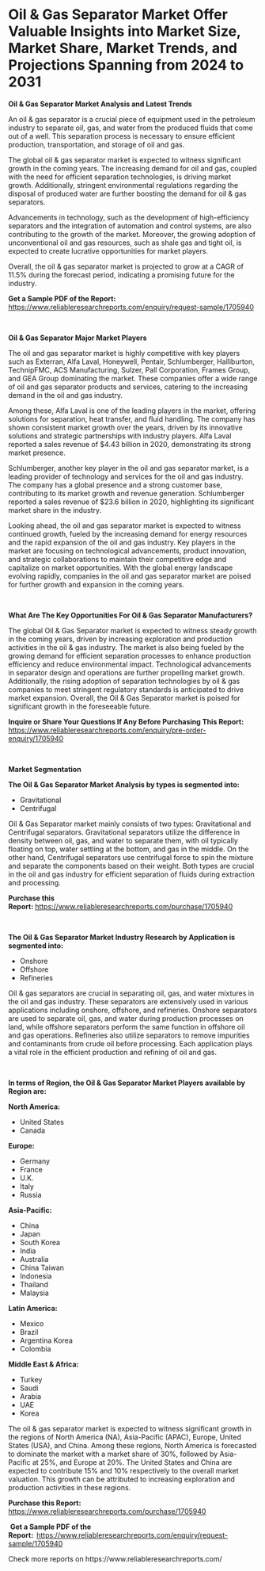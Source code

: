 <p><h1>Oil & Gas Separator Market Offer Valuable Insights into Market Size, Market Share, Market Trends, and Projections Spanning from 2024 to 2031</h1></p><p><strong>Oil & Gas Separator Market Analysis and Latest Trends</strong></p>
<p><p>An oil & gas separator is a crucial piece of equipment used in the petroleum industry to separate oil, gas, and water from the produced fluids that come out of a well. This separation process is necessary to ensure efficient production, transportation, and storage of oil and gas.</p><p>The global oil & gas separator market is expected to witness significant growth in the coming years. The increasing demand for oil and gas, coupled with the need for efficient separation technologies, is driving market growth. Additionally, stringent environmental regulations regarding the disposal of produced water are further boosting the demand for oil & gas separators.</p><p>Advancements in technology, such as the development of high-efficiency separators and the integration of automation and control systems, are also contributing to the growth of the market. Moreover, the growing adoption of unconventional oil and gas resources, such as shale gas and tight oil, is expected to create lucrative opportunities for market players.</p><p>Overall, the oil & gas separator market is projected to grow at a CAGR of 11.5% during the forecast period, indicating a promising future for the industry.</p></p>
<p><strong>Get a Sample PDF of the Report:&nbsp;</strong> <a href="https://www.reliableresearchreports.com/enquiry/request-sample/1705940">https://www.reliableresearchreports.com/enquiry/request-sample/1705940</a></p>
<p>&nbsp;</p>
<p><strong>Oil & Gas Separator Major Market Players</strong></p>
<p><p>The oil and gas separator market is highly competitive with key players such as Exterran, Alfa Laval, Honeywell, Pentair, Schlumberger, Halliburton, TechnipFMC, ACS Manufacturing, Sulzer, Pall Corporation, Frames Group, and GEA Group dominating the market. These companies offer a wide range of oil and gas separator products and services, catering to the increasing demand in the oil and gas industry.</p><p>Among these, Alfa Laval is one of the leading players in the market, offering solutions for separation, heat transfer, and fluid handling. The company has shown consistent market growth over the years, driven by its innovative solutions and strategic partnerships with industry players. Alfa Laval reported a sales revenue of $4.43 billion in 2020, demonstrating its strong market presence.</p><p>Schlumberger, another key player in the oil and gas separator market, is a leading provider of technology and services for the oil and gas industry. The company has a global presence and a strong customer base, contributing to its market growth and revenue generation. Schlumberger reported a sales revenue of $23.6 billion in 2020, highlighting its significant market share in the industry.</p><p>Looking ahead, the oil and gas separator market is expected to witness continued growth, fueled by the increasing demand for energy resources and the rapid expansion of the oil and gas industry. Key players in the market are focusing on technological advancements, product innovation, and strategic collaborations to maintain their competitive edge and capitalize on market opportunities. With the global energy landscape evolving rapidly, companies in the oil and gas separator market are poised for further growth and expansion in the coming years.</p></p>
<p>&nbsp;</p>
<p><strong>What Are The Key Opportunities For Oil & Gas Separator Manufacturers?</strong></p>
<p><p>The global Oil & Gas Separator market is expected to witness steady growth in the coming years, driven by increasing exploration and production activities in the oil & gas industry. The market is also being fueled by the growing demand for efficient separation processes to enhance production efficiency and reduce environmental impact. Technological advancements in separator design and operations are further propelling market growth. Additionally, the rising adoption of separation technologies by oil & gas companies to meet stringent regulatory standards is anticipated to drive market expansion. Overall, the Oil & Gas Separator market is poised for significant growth in the foreseeable future.</p></p>
<p><strong>Inquire or Share Your Questions If Any Before Purchasing This Report:</strong> <a href="https://www.reliableresearchreports.com/enquiry/pre-order-enquiry/1705940">https://www.reliableresearchreports.com/enquiry/pre-order-enquiry/1705940</a></p>
<p>&nbsp;</p>
<p><strong>Market Segmentation</strong></p>
<p><strong>The Oil & Gas Separator Market Analysis by types is segmented into:</strong></p>
<p><ul><li>Gravitational</li><li>Centrifugal</li></ul></p>
<p><p>Oil & Gas Separator market mainly consists of two types: Gravitational and Centrifugal separators. Gravitational separators utilize the difference in density between oil, gas, and water to separate them, with oil typically floating on top, water settling at the bottom, and gas in the middle. On the other hand, Centrifugal separators use centrifugal force to spin the mixture and separate the components based on their weight. Both types are crucial in the oil and gas industry for efficient separation of fluids during extraction and processing.</p></p>
<p><strong>Purchase this Report:&nbsp;</strong><a href="https://www.reliableresearchreports.com/purchase/1705940">https://www.reliableresearchreports.com/purchase/1705940</a></p>
<p>&nbsp;</p>
<p><strong>The Oil & Gas Separator Market Industry Research by Application is segmented into:</strong></p>
<p><ul><li>Onshore</li><li>Offshore</li><li>Refineries</li></ul></p>
<p><p>Oil & gas separators are crucial in separating oil, gas, and water mixtures in the oil and gas industry. These separators are extensively used in various applications including onshore, offshore, and refineries. Onshore separators are used to separate oil, gas, and water during production processes on land, while offshore separators perform the same function in offshore oil and gas operations. Refineries also utilize separators to remove impurities and contaminants from crude oil before processing. Each application plays a vital role in the efficient production and refining of oil and gas.</p></p>
<p>&nbsp;</p>
<p><strong>In terms of Region, the Oil & Gas Separator Market Players available by Region are:</strong></p>
<p>
    <p> <strong> North America: </strong>
        <ul>
            <li>United States</li>
            <li>Canada</li>
        </ul>
        </p> 
    <p> <strong> Europe: </strong>
        <ul>
            <li>Germany</li>
            <li>France</li>
            <li>U.K.</li>
            <li>Italy</li>
            <li>Russia</li>
        </ul>
        </p> 
    <p> <strong> Asia-Pacific: </strong>
        <ul>
            <li>China</li>
            <li>Japan</li>
            <li>South Korea</li>
            <li>India</li>
            <li>Australia</li>
            <li>China Taiwan</li>
            <li>Indonesia</li>
            <li>Thailand</li>
            <li>Malaysia</li>
        </ul>
        </p> 
    <p> <strong> Latin America: </strong>
        <ul>
            <li>Mexico</li>
            <li>Brazil</li>
            <li>Argentina Korea</li>
            <li>Colombia</li>
        </ul>
        </p> 
    <p> <strong> Middle East & Africa: </strong>
        <ul>
            <li>Turkey</li>
            <li>Saudi</li>
            <li>Arabia</li>
            <li>UAE</li>
            <li>Korea</li>
        </ul>
    </p>
    </p>
<p><p>The oil & gas separator market is expected to witness significant growth in the regions of North America (NA), Asia-Pacific (APAC), Europe, United States (USA), and China. Among these regions, North America is forecasted to dominate the market with a market share of 30%, followed by Asia-Pacific at 25%, and Europe at 20%. The United States and China are expected to contribute 15% and 10% respectively to the overall market valuation. This growth can be attributed to increasing exploration and production activities in these regions.</p></p>
<p><strong>Purchase this Report: </strong><a href="https://www.reliableresearchreports.com/purchase/1705940">https://www.reliableresearchreports.com/purchase/1705940</a></p>
<p>&nbsp;<strong>Get a Sample PDF of the Report:&nbsp;&nbsp;</strong><a href="https://www.reliableresearchreports.com/enquiry/request-sample/1705940">https://www.reliableresearchreports.com/enquiry/request-sample/1705940</a></p>
<p><strong></strong></p>
<p>Check more reports on https://www.reliableresearchreports.com/</p>